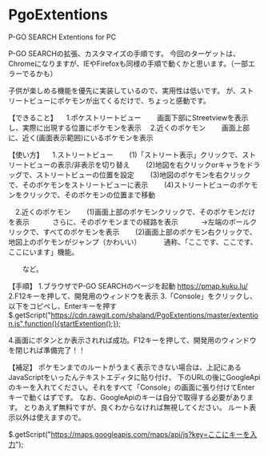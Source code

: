 # PgoExtentions
P-GO SEARCH Extentions for PC

P-GO SEARCHの拡張、カスタマイズの手順です。
今回のターゲットは、Chromeになりますが、IEやFirefoxも同様の手順で動くかと思います。（一部エラーでるかも）

子供が楽しめる機能を優先に実装しているので、実用性は低いです。
が、ストリートビューにポケモンが出てくるだけで、ちょっと感動です。

【できること】
　1.ポケストリートビュー
　　画面下部にStreetviewを表示し、実際に出現する位置にポケモンを表示
　2.近くのポケモン
　　画面上部に、近く(画面表示範囲)にいるポケモンを表示

【使い方】
　1.ストリートビュー
　　(1)「ストリート表示」クリックで、ストリートビューの表示/非表示を切り替え
　　(2)地図を右クリックorキャラをドラッグで、ストリートビューの位置を設定
　　(3)地図のポケモンを右クリックで、そのポケモンをストリートビューに表示
　　(4)ストリートビューのポケモンをクリックで、そのポケモンの位置まで移動

　2.近くのポケモン
　　(1)画面上部のポケモンクリックで、そのポケモンだけを表示
　　　さらに、そのポケモンまでの経路を表示
　　　→左端のボールクリックで、すべてのポケモンを表示
　　(2)画面上部のポケモン右クリックで、地図上のポケモンがジャンプ（かわいい）
　　　通称、「ここです、ここです、ここにいます」機能。

　　など。

【手順】
1.ブラウザでP-GO SEARCHのページを起動 https://pmap.kuku.lu/
2.F12キーを押して、開発用のウィンドウを表示
3.「Console」をクリックし、以下をコピペし、Enterキーを押す　
　
 $.getScript("https://cdn.rawgit.com/shaland/PgoExtentions/master/extention.js",function(){startExtention();});

4.画面にボタンとか表示されれば成功。F12キーを押して、開発用のウィンドウを閉じれば準備完了！！

【補足】
ポケモンまでのルートがうまく表示できない場合は、上記にあるJavaScriptをいったんテキストエディタに貼り付け、
下のURLの後にGoogleApiのキーを入れてください。それをすべて「Console」の画面に張り付けてEnterキーで動くはずです。
なお、GoogleApiのキーは自分で取得する必要があります。
とりあえず無料ですが、良くわからなければ無視してください。
ルート表示以外は使えますので。

$.getScript("https://maps.googleapis.com/maps/api/js?key=ここにキーを入力");
